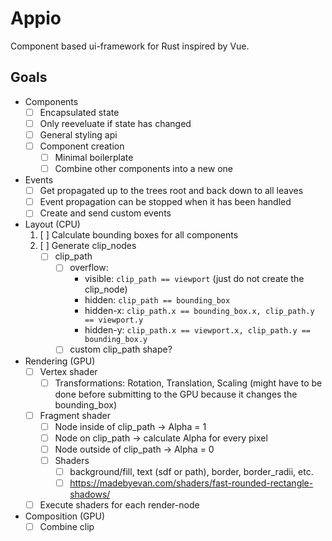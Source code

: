 # Appio

Component based ui-framework for Rust inspired by Vue.

## Goals

- Components
  - [ ] Encapsulated state
  - [ ] Only reeveluate if state has changed
  - [ ] General styling api
  - [ ] Component creation
    - [ ] Minimal boilerplate
    - [ ] Combine other components into a new one
- Events
  - [ ] Get propagated up to the trees root and back down to all leaves
  - [ ] Event propagation can be stopped when it has been handled
  - [ ] Create and send custom events
- Layout (CPU)
  1. [ ] Calculate bounding boxes for all components
  2. [ ] Generate clip_nodes
     - [ ] clip_path
       - [ ] overflow:
         - visible: `clip_path == viewport` (just do not create the clip_node)
         - hidden: `clip_path == bounding_box`
         - hidden-x: `clip_path.x == bounding_box.x, clip_path.y == viewport.y`
         - hidden-y: `clip_path.x == viewport.x, clip_path.y == bounding_box.y`
       - [ ] custom clip_path shape?
- Rendering (GPU)
  - [ ] Vertex shader
    - [ ] Transformations: Rotation, Translation, Scaling (might have to be done before submitting to the GPU because it changes the bounding_box)
  - [ ] Fragment shader
    - [ ] Node inside of clip_path -> Alpha = 1
    - [ ] Node on clip_path -> calculate Alpha for every pixel
    - [ ] Node outside of clip_path -> Alpha = 0
    - [ ] Shaders
      - [ ] background/fill, text (sdf or path), border, border_radii, etc.
      - [ ] https://madebyevan.com/shaders/fast-rounded-rectangle-shadows/
  - [ ] Execute shaders for each render-node
- Composition (GPU)
  - [ ] Combine clip
